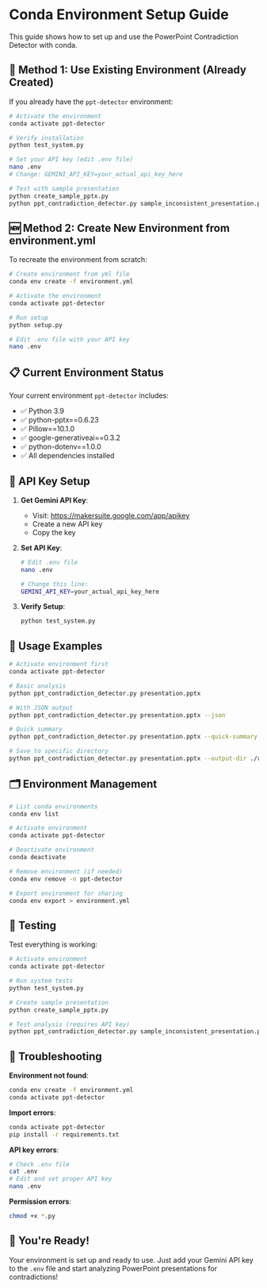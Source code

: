 # Conda Environment Setup Guide

This guide shows how to set up and use the PowerPoint Contradiction Detector with conda.

## 🐍 Method 1: Use Existing Environment (Already Created)

If you already have the `ppt-detector` environment:

```bash
# Activate the environment
conda activate ppt-detector

# Verify installation
python test_system.py

# Set your API key (edit .env file)
nano .env
# Change: GEMINI_API_KEY=your_actual_api_key_here

# Test with sample presentation
python create_sample_pptx.py
python ppt_contradiction_detector.py sample_inconsistent_presentation.pptx
```

## 🆕 Method 2: Create New Environment from environment.yml

To recreate the environment from scratch:

```bash
# Create environment from yml file
conda env create -f environment.yml

# Activate the environment
conda activate ppt-detector

# Run setup
python setup.py

# Edit .env file with your API key
nano .env
```

## 📋 Current Environment Status

Your current environment `ppt-detector` includes:
- ✅ Python 3.9
- ✅ python-pptx==0.6.23
- ✅ Pillow==10.1.0  
- ✅ google-generativeai==0.3.2
- ✅ python-dotenv==1.0.0
- ✅ All dependencies installed

## 🔑 API Key Setup

1. **Get Gemini API Key**:
   - Visit: https://makersuite.google.com/app/apikey
   - Create a new API key
   - Copy the key

2. **Set API Key**:
   ```bash
   # Edit .env file
   nano .env
   
   # Change this line:
   GEMINI_API_KEY=your_actual_api_key_here
   ```

3. **Verify Setup**:
   ```bash
   python test_system.py
   ```

## 🎯 Usage Examples

```bash
# Activate environment first
conda activate ppt-detector

# Basic analysis
python ppt_contradiction_detector.py presentation.pptx

# With JSON output
python ppt_contradiction_detector.py presentation.pptx --json

# Quick summary
python ppt_contradiction_detector.py presentation.pptx --quick-summary

# Save to specific directory
python ppt_contradiction_detector.py presentation.pptx --output-dir ./reports --json --markdown
```

## 🗂️ Environment Management

```bash
# List conda environments
conda env list

# Activate environment
conda activate ppt-detector

# Deactivate environment
conda deactivate

# Remove environment (if needed)
conda env remove -n ppt-detector

# Export environment for sharing
conda env export > environment.yml
```

## 🧪 Testing

Test everything is working:

```bash
# Activate environment
conda activate ppt-detector

# Run system tests
python test_system.py

# Create sample presentation
python create_sample_pptx.py

# Test analysis (requires API key)
python ppt_contradiction_detector.py sample_inconsistent_presentation.pptx --quick-summary
```

## 🚨 Troubleshooting

**Environment not found**:
```bash
conda env create -f environment.yml
conda activate ppt-detector
```

**Import errors**:
```bash
conda activate ppt-detector
pip install -r requirements.txt
```

**API key errors**:
```bash
# Check .env file
cat .env
# Edit and set proper API key
nano .env
```

**Permission errors**:
```bash
chmod +x *.py
```

## 🎉 You're Ready!

Your environment is set up and ready to use. Just add your Gemini API key to the `.env` file and start analyzing PowerPoint presentations for contradictions! 